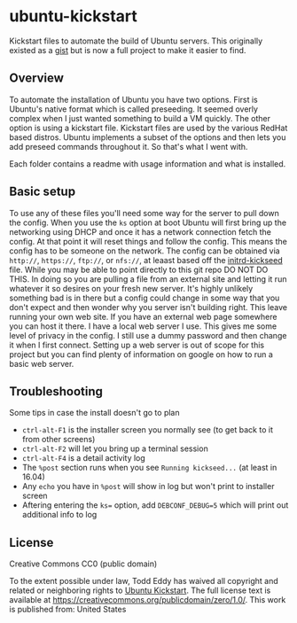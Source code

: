 # ubuntu-kickstart

Kickstart files to automate the build of Ubuntu servers. This originally existed as a [gist](https://gist.github.com/vrillusions/d292953ff9bc0e2041d9) but is now a full project to make it easier to find.

## Overview

To automate the installation of Ubuntu you have two options. First is Ubuntu's native format which is called preseeding. It seemed overly complex when I just wanted something to build a VM quickly. The other option is using a kickstart file. Kickstart files are used by the various RedHat based distros. Ubuntu implements a subset of the options and then lets you add preseed commands throughout it. So that's what I went with.

Each folder contains a readme with usage information and what is installed.

## Basic setup

To use any of these files you'll need some way for the server to pull down the config. When you use the `ks` option at boot Ubuntu will first bring up the networking using DHCP and once it has a network connection fetch the config.  At that point it will reset things and follow the config.  This means the config has to be someone on the network.  The config can be obtained via `http://`, `https://`, `ftp://`, or `nfs://`, at leaast based off the [initrd-kickseed](https://bazaar.launchpad.net/~ubuntu-installer/kickseed/master/view/head:/initrd-kickseed) file.  While you may be able to point directly to this git repo DO NOT DO THIS.  In doing so you are pulling a file from an external site and letting it run whatever it so desires on your fresh new server.  It's highly unlikely something bad is in there but a config could change in some way that you don't expect and then wonder why you server isn't building right.  This leave running your own web site.  If you have an external web page somewhere you can host it there.  I have a local web server I use.  This gives me some level of privacy in the config.  I still use a dummy password and then change it when I first connect.  Setting up a web server is out of scope for this project but you can find plenty of information on google on how to run a basic web server.

## Troubleshooting

Some tips in case the install doesn't go to plan

- `ctrl-alt-F1` is the installer screen you normally see (to get back to it from other screens)
- `ctrl-alt-F2` will let you bring up a terminal session
- `ctrl-alt-F4` is a detail activity log
- The `%post` section runs when you see `Running kickseed...` (at least in 16.04)
- Any `echo` you have in `%post` will show in log but won't print to installer screen
- Aftering entering the `ks=` option, add `DEBCONF_DEBUG=5` which will print out additional info to log

## License

Creative Commons CC0 (public domain)

To the extent possible under law, Todd Eddy has waived all copyright and related or neighboring rights to [Ubuntu Kickstart](https://github.com/vrillusions/ubuntu-kickstart). The full license text is available at <https://creativecommons.org/publicdomain/zero/1.0/>. This work is published from: United States
